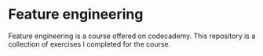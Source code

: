 # Feature engineering 
Feature engineering is a course offered on codecademy. This repository is a collection of exercises I completed for the course. 
